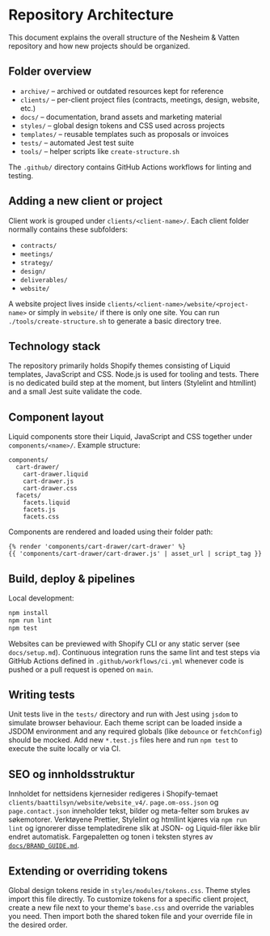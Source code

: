 # Repository Architecture

This document explains the overall structure of the Nesheim & Vatten repository and how new projects should be organized.

## Folder overview

- `archive/` – archived or outdated resources kept for reference
- `clients/` – per-client project files (contracts, meetings, design, website, etc.)
- `docs/` – documentation, brand assets and marketing material
- `styles/` – global design tokens and CSS used across projects
- `templates/` – reusable templates such as proposals or invoices
- `tests/` – automated Jest test suite
- `tools/` – helper scripts like `create-structure.sh`

The `.github/` directory contains GitHub Actions workflows for linting and testing.

## Adding a new client or project

Client work is grouped under `clients/<client-name>/`. Each client folder normally contains these subfolders:

- `contracts/`
- `meetings/`
- `strategy/`
- `design/`
- `deliverables/`
- `website/`

A website project lives inside `clients/<client-name>/website/<project-name>` or simply in `website/` if there is only one site. You can run `./tools/create-structure.sh` to generate a basic directory tree.

## Technology stack

The repository primarily holds Shopify themes consisting of Liquid templates, JavaScript and CSS. Node.js is used for tooling and tests. There is no dedicated build step at the moment, but linters (Stylelint and htmllint) and a small Jest suite validate the code.

## Component layout

Liquid components store their Liquid, JavaScript and CSS together under `components/<name>/`.
Example structure:

```
components/
  cart-drawer/
    cart-drawer.liquid
    cart-drawer.js
    cart-drawer.css
  facets/
    facets.liquid
    facets.js
    facets.css
```

Components are rendered and loaded using their folder path:

```
{% render 'components/cart-drawer/cart-drawer' %}
{{ 'components/cart-drawer/cart-drawer.js' | asset_url | script_tag }}
```

## Build, deploy & pipelines

Local development:

```bash
npm install
npm run lint
npm test
```

Websites can be previewed with Shopify CLI or any static server (see `docs/setup.md`). Continuous integration runs the same lint and test steps via GitHub Actions defined in `.github/workflows/ci.yml` whenever code is pushed or a pull request is opened on `main`.

## Writing tests

Unit tests live in the `tests/` directory and run with Jest using `jsdom` to simulate browser behaviour. Each theme script can be loaded inside a JSDOM environment and any required globals (like `debounce` or `fetchConfig`) should be mocked. Add new `*.test.js` files here and run `npm test` to execute the suite locally or via CI.

## SEO og innholdsstruktur

Innholdet for nettsidens kjernesider redigeres i Shopify-temaet `clients/baattilsyn/website/website_v4/`.
`page.om-oss.json` og `page.contact.json` inneholder tekst, bilder og meta-felter som brukes av søkemotorer.
Verktøyene Prettier, Stylelint og htmllint kjøres via `npm run lint` og ignorerer disse templatedirene slik at JSON- og Liquid-filer ikke blir endret automatisk.
Fargepaletten og tonen i teksten styres av [`docs/BRAND_GUIDE.md`](BRAND_GUIDE.md).

## Extending or overriding tokens

Global design tokens reside in `styles/modules/tokens.css`. Theme styles import this file directly. To customize tokens for a specific client project, create a new file next to your theme's `base.css` and override the variables you need. Then import both the shared token file and your override file in the desired order.
